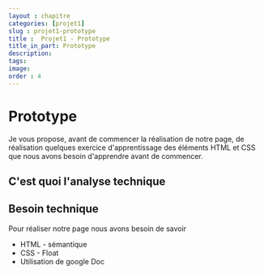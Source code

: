 ```yaml
---
layout : chapitre
categories: [projet1]
slug : projet1-prototype
title :  Projet1 - Prototype
title_in_part: Prototype
description: 
tags: 
image: 
order : 4
---
```


# Prototype

Je vous propose, avant de commencer la réalisation de notre page, de réalisation quelques exercice d'apprentissage des éléments HTML et CSS que nous avons besoin d'apprendre avant de commencer.

## C'est quoi l'analyse technique



## Besoin technique

Pour réaliser notre page nous avons besoin de savoir 

- HTML - sémantique
- CSS - Float
- Utilisation de google Doc

